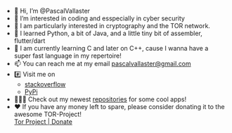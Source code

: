 - 👋 Hi, I’m @PascalVallaster
- 👀 I’m interested in coding and esspecially in cyber security
- 👀 I am particularly interested in cryptography and the TOR network.
- 🌱 I learned Python, a bit of Java, and a little tiny bit of assembler, flutter/dart
- 🌱 I am currently learning C and later on C++, cause I wanna have a super fast language in my repertoire!
- 📫 You can reach me at my email <a href="mailto:pascalvallaster@gmail.com?subject=Issue/Bug/Message">pascalvallaster@gmail.com</a>
- #️⃣ Visit me on
    - <a href="https://stackoverflow.com/users/15889585/pascal-vallaster?tab=profile">stackoverflow</a>
    - <a href="https://pypi.org/user/PascalVallaster/">PyPi</a>
- 👨🏼‍💻 Check out my newest <a href="https://github.com/PascalVallaster?tab=repositories">repositories</a> for some cool apps!<br>
- ❤️ If you have any money left to spare, please consider donating it to the awesome TOR-Project!<br>
    <a href="https://donate.torproject.org/">Tor Project | Donate</a>
